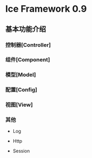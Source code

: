 # Ice Framework 0.9

## 基本功能介绍

### 控制器[Controller]

### 组件[Component]

### 模型[Model]

### 配置[Config]

### 视图[View]

### 其他

* Log

* Http

* Session

